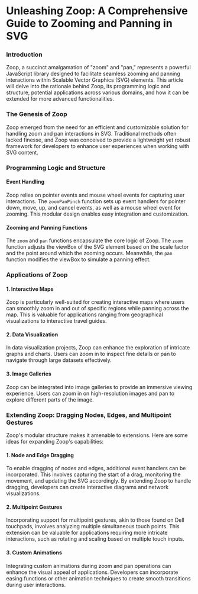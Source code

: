 # Unleashing Zoop: A Comprehensive Guide to Zooming and Panning in SVG

### Introduction

Zoop, a succinct amalgamation of "zoom" and "pan," represents a powerful JavaScript library designed to facilitate seamless zooming and panning interactions within Scalable Vector Graphics (SVG) elements. This article will delve into the rationale behind Zoop, its programming logic and structure, potential applications across various domains, and how it can be extended for more advanced functionalities.

### The Genesis of Zoop

Zoop emerged from the need for an efficient and customizable solution for handling zoom and pan interactions in SVG. Traditional methods often lacked finesse, and Zoop was conceived to provide a lightweight yet robust framework for developers to enhance user experiences when working with SVG content.

### Programming Logic and Structure

#### Event Handling

Zoop relies on pointer events and mouse wheel events for capturing user interactions. The `zoomPanPinch` function sets up event handlers for pointer down, move, up, and cancel events, as well as a mouse wheel event for zooming. This modular design enables easy integration and customization.

#### Zooming and Panning Functions

The `zoom` and `pan` functions encapsulate the core logic of Zoop. The `zoom` function adjusts the viewBox of the SVG element based on the scale factor and the point around which the zooming occurs. Meanwhile, the `pan` function modifies the viewBox to simulate a panning effect.

### Applications of Zoop

#### 1. Interactive Maps

Zoop is particularly well-suited for creating interactive maps where users can smoothly zoom in and out of specific regions while panning across the map. This is valuable for applications ranging from geographical visualizations to interactive travel guides.

#### 2. Data Visualization

In data visualization projects, Zoop can enhance the exploration of intricate graphs and charts. Users can zoom in to inspect fine details or pan to navigate through large datasets effectively.

#### 3. Image Galleries

Zoop can be integrated into image galleries to provide an immersive viewing experience. Users can zoom in on high-resolution images and pan to explore different parts of the image.

### Extending Zoop: Dragging Nodes, Edges, and Multipoint Gestures

Zoop's modular structure makes it amenable to extensions. Here are some ideas for expanding Zoop's capabilities:

#### 1. Node and Edge Dragging

To enable dragging of nodes and edges, additional event handlers can be incorporated. This involves capturing the start of a drag, monitoring the movement, and updating the SVG accordingly. By extending Zoop to handle dragging, developers can create interactive diagrams and network visualizations.

#### 2. Multipoint Gestures

Incorporating support for multipoint gestures, akin to those found on Dell touchpads, involves analyzing multiple simultaneous touch points. This extension can be valuable for applications requiring more intricate interactions, such as rotating and scaling based on multiple touch inputs.

#### 3. Custom Animations

Integrating custom animations during zoom and pan operations can enhance the visual appeal of applications. Developers can incorporate easing functions or other animation techniques to create smooth transitions during user interactions.
